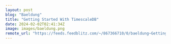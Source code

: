 ```yaml
---
layout: post
blog: "Baeldung"
title: "Getting Started With TimescaleDB"
date: 2024-02-02T02:41:34Z
image: images/baeldung.png
remote_url: "https://feeds.feedblitz.com/~/867366710/0/baeldung~Getting-Started-With-TimescaleDB"
---
```

